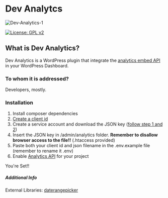 Dev Analytcs
==========

![Dev-Analytics-1](https://user-images.githubusercontent.com/5710734/85045011-ae8a6800-b18e-11ea-829d-d7d770e2aec2.png)

[![License: GPL v2](https://img.shields.io/badge/License-GPL%20v2-blue.svg)](https://www.gnu.org/licenses/old-licenses/gpl-2.0.en.html)

## What is Dev Analytics?
Dev Analytics is a WordPress plugin that integrate the 
[analytics embed API](https://developers.google.com/analytics/devguides/reporting/embed/v1) 
in your WordPress Dashboard.

### To whom it is addressed?
Developers, mostly.

### Installation
1) Install composer dependencies
2) [Create a client id](https://developers.google.com/analytics/devguides/reporting/embed/v1/getting-started#client-id) 
3) Create a service account and download the JSON key ([follow step 1 and 2](https://ga-dev-tools.appspot.com/embed-api/server-side-authorization/))
4) Insert the JSON key in /admin/analytics folder.
**Remember to disallow browser access to the file!!** (.htaccess provided)
5) Paste both your client id and json filename in the .env.example file (remember to rename it .env)
6) Enable [Analytics API](https://console.developers.google.com/apis/library/analytics.googleapis.com) for your project 

You're Set!!

##### Additional Info
External Libraries:
[daterangepicker](https://github.com/dangrossman/daterangepicker)